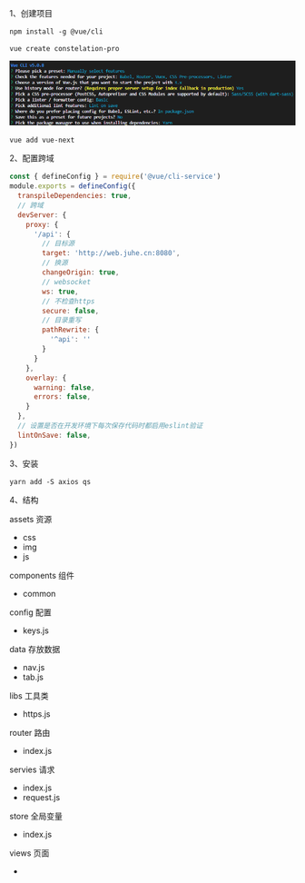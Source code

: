 1、创建项目

```VUE
npm install -g @vue/cli
```

```VUE
vue create constelation-pro
```

![image-20221010145701100](assets/image-20221010145701100.png)

```vue
vue add vue-next
```



2、配置跨域

```vue.config.js
const { defineConfig } = require('@vue/cli-service')
module.exports = defineConfig({
  transpileDependencies: true,
  // 跨域
  devServer: {
    proxy: {
      '/api': {
        // 目标源
        target: 'http://web.juhe.cn:8080',
        // 换源
        changeOrigin: true,
        // websocket
        ws: true,
        // 不检查https
        secure: false,
        // 目录重写
        pathRewrite: {
          '^api': ''
        }
      }
    },
    overlay: {
      warning: false,
      errors: false,
    }
  },
  // 设置是否在开发环境下每次保存代码时都启用eslint验证
  lintOnSave: false,
})
```



3、安装

```
yarn add -S axios qs
```



4、结构

assets 资源

- css
- img
- js

components 组件

- common

config 配置

- keys.js

data 存放数据

- nav.js
- tab.js

libs 工具类

- https.js

router 路由

- index.js

servies 请求

- index.js
- request.js

store 全局变量

- index.js

views 页面

- 

